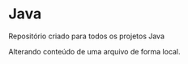 # Java 
Repositório criado para todos os projetos Java 

Alterando conteúdo de uma arquivo de forma local.